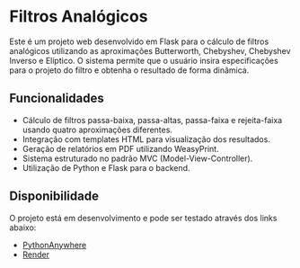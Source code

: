 # Filtros Analógicos

Este é um projeto web desenvolvido em Flask para o cálculo de filtros analógicos utilizando as aproximações Butterworth, Chebyshev, Chebyshev Inverso e Elíptico. O sistema permite que o usuário insira especificações para o projeto do filtro e obtenha o resultado de forma dinâmica.

## Funcionalidades

- Cálculo de filtros passa-baixa, passa-altas, passa-faixa e rejeita-faixa usando quatro aproximações diferentes.
- Integração com templates HTML para visualização dos resultados.
- Geração de relatórios em PDF utilizando WeasyPrint.
- Sistema estruturado no padrão MVC (Model-View-Controller).
- Utilização de Python e Flask para o backend.

## Disponibilidade

O projeto está em desenvolvimento e pode ser testado através dos links abaixo:

- [PythonAnywhere](https://radkemts.pythonanywhere.com/)
- [Render](https://filtros-analogicos.onrender.com/)